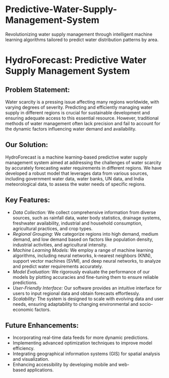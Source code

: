 # Predictive-Water-Supply-Management-System
 Revolutionizing water supply management through intelligent machine learning algorithms tailored to predict water distribution patterns by area.
# HydroForecast: Predictive Water Supply Management System

## Problem Statement:
Water scarcity is a pressing issue affecting many regions worldwide, with varying degrees of severity. Predicting and efficiently managing water supply in different regions is crucial for sustainable development and ensuring adequate access to this essential resource. However, traditional methods of water management often lack precision and fail to account for the dynamic factors influencing water demand and availability.

## Our Solution:
HydroForecast is a machine learning-based predictive water supply management system aimed at addressing the challenges of water scarcity by accurately forecasting water requirements in different regions. We have developed a robust model that leverages data from various sources, including government water data, water banks, UN data, and India meteorological data, to assess the water needs of specific regions.

## Key Features:
- *Data Collection:* We collect comprehensive information from diverse sources, such as rainfall data, water body statistics, drainage systems, freshwater availability, industrial and household consumption, agricultural practices, and crop types.
- *Regional Grouping:* We categorize regions into high demand, medium demand, and low demand based on factors like population density, industrial activities, and agricultural intensity.
- *Machine Learning Models:* We employ a range of machine learning algorithms, including neural networks, k-nearest neighbors (KNN), support vector machines (SVM), and deep neural networks, to analyze and predict water requirements accurately.
- *Model Evaluation:* We rigorously evaluate the performance of our models by plotting accuracies and fine-tuning them to ensure reliable predictions.
- *User-Friendly Interface:* Our software provides an intuitive interface for users to input regional data and obtain forecasts effortlessly.
- *Scalability:* The system is designed to scale with evolving data and user needs, ensuring adaptability to changing environmental and socio-economic factors.

## Future Enhancements:
- Incorporating real-time data feeds for more dynamic predictions.
- Implementing advanced optimization techniques to improve model efficiency.
- Integrating geographical information systems (GIS) for spatial analysis and visualization.
- Enhancing accessibility by developing mobile and web-based applications.
